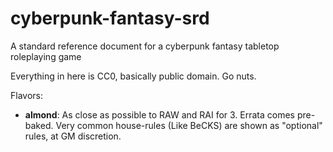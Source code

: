 # cyberpunk-fantasy-srd
A standard reference document for a cyberpunk fantasy tabletop roleplaying game

Everything in here is CC0, basically public domain. Go nuts.

Flavors:

* **almond**: As close as possible to RAW and RAI for 3. Errata comes pre-baked. Very common house-rules (Like BeCKS) are shown as "optional" rules, at GM discretion.
